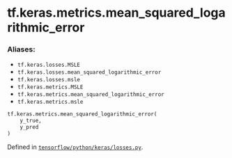 <div itemscope itemtype="http://developers.google.com/ReferenceObject">
<meta itemprop="name" content="tf.keras.metrics.mean_squared_logarithmic_error" />
<meta itemprop="path" content="Stable" />
</div>

# tf.keras.metrics.mean_squared_logarithmic_error

### Aliases:

* `tf.keras.losses.MSLE`
* `tf.keras.losses.mean_squared_logarithmic_error`
* `tf.keras.losses.msle`
* `tf.keras.metrics.MSLE`
* `tf.keras.metrics.mean_squared_logarithmic_error`
* `tf.keras.metrics.msle`

``` python
tf.keras.metrics.mean_squared_logarithmic_error(
    y_true,
    y_pred
)
```



Defined in [`tensorflow/python/keras/losses.py`](/code/stable/tensorflow/python/keras/losses.py).

